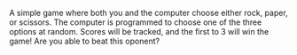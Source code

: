 A simple game where both you and the computer choose either rock, paper, or scissors. 
The computer is programmed to choose one of the three options at random. 
Scores will be tracked, and the first to 3 will win the game! Are you able to beat this oponent?
